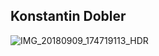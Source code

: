 ## Konstantin Dobler
![IMG_20180909_174719113_HDR](https://user-images.githubusercontent.com/28780372/141326775-f69db8ec-b987-4616-a700-0915d41df088.jpg)
